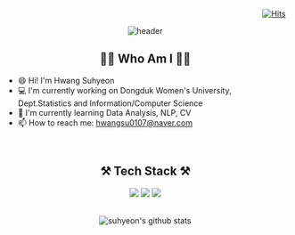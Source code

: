 <div align="right">

  [![Hits](https://hits.seeyoufarm.com/api/count/incr/badge.svg?url=https%3A%2F%2Fgithub.com%2Fsuhyeon17%2Fhit-counter&count_bg=%23988CE0&title_bg=%23555555&icon=&icon_color=%23E7E7E7&title=hits&edge_flat=false)](https://hits.seeyoufarm.com)

</div>

<div align="center">
  
  ![header](https://capsule-render.vercel.app/api?type=waving&color=B0C0E6&height=250&section=header&text=Welcome&desc=HwangSuhyeon's%20Github&descSize=20&fontAlignY=35&descAlignY=55&fontSize=80&animation=twinkling&fontColor=454055) 
  
  ## 👩‍💻 Who Am I 👩‍💻

</div>

* 😄 Hi! I'm Hwang Suhyeon
* 💻 I'm currently working on Dongduk Women's University, Dept.Statistics and Information/Computer Science
* 🌱 I'm currently learning Data Analysis, NLP, CV
* 📫 How to reach me: hwangsu0107@naver.com
<br>

<div align="center">

  ## ⚒️ Tech Stack ⚒️

  <img src="https://img.shields.io/badge/Python-3776AB? style=plastic&logo=Python&logoColor=white">
  <img src="https://img.shields.io/badge/R-276DC3?style=plastic&logo=R&logoColor=white">
  <img src="https://img.shields.io/badge/JAVA-007396?style=plastic&logo=java&logoColor=white"> 

</div>

<br>
<div align="center">

  ![suhyeon's github stats](https://github-readme-stats.vercel.app/api?username=suhyeon17&show_icons=true&theme=discord_old_blurple)

</div>

